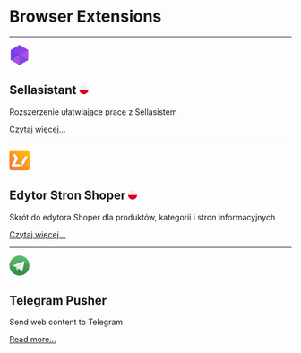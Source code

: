 # Browser Extensions
***

<img src="assets/images/icons/sa.webp" height="36">

## Sellasistant <img src="assets/images/poland.png" width="16">

Rozszerzenie ułatwiające pracę z Sellasistem

<a class="paragraph-link" href="./sellasistant.md">Czytaj więcej...</a>

***

<img src="assets/images/icons/ess.webp" height="36">

## Edytor Stron Shoper <img src="assets/images/poland.png" width="16">

Skrót do edytora Shoper dla produktów, kategorii i stron informacyjnych

<a class="paragraph-link" href="/shoper_editor.md">Czytaj więcej...</a>

***

<img src="assets/images/icons/tp.webp" height="36">

## Telegram Pusher

Send web content to Telegram

<a class="paragraph-link" href="./telegram_pusher.md">Read more...</a>


